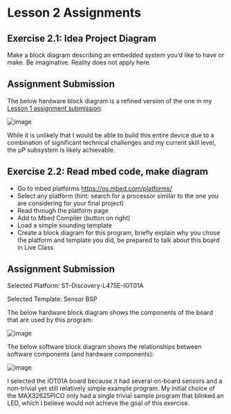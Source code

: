 # Lesson 2 Assignments

## Exercise 2.1: Idea Project Diagram

Make a block diagram describing an embedded system you’d like to have or make. Be imaginative. Reality does not apply here.

## Assignment Submission

The below hardware block diagram is a refined version of the one in my [Lesson 1 assignment submission](https://github.com/dslik/red-jellies/blob/main/lesson-1/assignment.md):

![image](https://user-images.githubusercontent.com/5757591/142782077-c57d350a-1981-4baf-9988-78fe540510ca.png)

While it is unlikely that I would be able to build this entire device due to a combination of significant technical challenges and my current skill level, the µP subsystem is likely achievable.

## Exercise 2.2: Read mbed code, make diagram

* Go to mbed platforms https://os.mbed.com/platforms/
* Select any platform (hint: search for a processor similar to the one you are considering
for your final project)
* Read through the platform page
* Add to Mbed Compiler (button on right)
* Load a simple sounding template
* Create a block diagram for this program, briefly explain why you chose the platform
and template you did, be prepared to talk about this board in Live Class

## Assignment Submission

Selected Platform: ST-Discovery-L475E-IOT01A

Selected Template: Sensor BSP

The below hardware block diagram shows the components of the board that are used by this program:

![image](https://user-images.githubusercontent.com/5757591/142782364-466b4c3c-b913-4695-86a9-4135fd6c4964.png)

The below software block diagram shows the relationships between software components (and hardware components):

![image](https://user-images.githubusercontent.com/5757591/142782367-006be720-a1d1-43a6-9990-838a75266881.png)

I selected the IOT01A board because it had several on-board sensors and a non-trivial yet still relatively simple example program. My initial choice of the MAX32625PICO only had a single trivial sample program that blinked an LED, which I believe would not achieve the goal of this exercise. 
